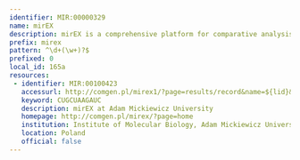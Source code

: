 ```yaml
---
identifier: MIR:00000329
name: mirEX
description: mirEX is a comprehensive platform for comparative analysis of primary microRNA expression data, storing RT–qPCR-based gene expression profile over seven development stages of Arabidopsis. It also provides RNA structural models, publicly available deep sequencing results and experimental procedure details. This collection provides profile information for a single microRNA over all development stages.
prefix: mirex
pattern: ^\d+(\w+)?$
prefixed: 0
local_id: 165a
resources:
 - identifier: MIR:00100423
   accessurl: http://comgen.pl/mirex1/?page=results/record&name=${lid}&exref=pp2a&limit=yes
   keyword: CUGCUAAGAUC
   description: mirEX at Adam Mickiewicz University
   homepage: http://comgen.pl/mirex/?page=home
   institution: Institute of Molecular Biology, Adam Mickiewicz University, Poznan
   location: Poland
   official: false
---
```

